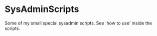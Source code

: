 SysAdminScripts
===============

Some of my small special sysadmin scripts.
See 'how to use' inside the scripts.
